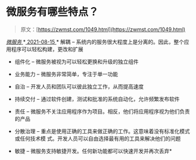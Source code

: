 <!--yml
category: 未分类
date: 0001-01-01 00:00:00
-->

# 微服务有哪些特点？

> 原文：[https://zwmst.com/1049.html](https://zwmst.com/1049.html)

   [ *微服务* ](https://zwmst.com/%e5%be%ae%e6%9c%8d%e5%8a%a1)*[ <time datetime="2021-08-15T10:03:21+08:00"> 2021-08-15 </time> ](https://zwmst.com/1049.html)  *   解耦 – 系统内的服务很大程度上是分离的。因此，整个应用程序可以轻松构建，更改和扩展

*   组件化 – 微服务被视为可以轻松更换和升级的独立组件

*   业务能力 – 微服务非常简单，专注于单一功能

*   自治 – 开发人员和团队可以彼此独立工作，从而提高速度

*   持续交付 – 通过软件创建，测试和批准的系统自动化，允许频繁发布软件

*   责任 – 微服务不关注应用程序作为项目。相反，他们将应用程序视为他们负责的产品

*   分散治理 – 重点是使用正确的工具来做正确的工作。这意味着没有标准化模式或任何技术模 式。开发人员可以自由选择最有用的工具来解决他们的问题

*   敏捷 – 微服务支持敏捷开发。任何新功能都可以快速开发并再次丢弃*